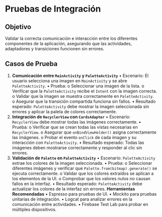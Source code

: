 
# Pruebas de Integración

## Objetivo
Validar la correcta comunicación e interacción entre los diferentes componentes de la aplicación, asegurando que las actividades, adaptadores y transiciones funcionen sin errores.

## Casos de Prueba
1. **Comunicación entre `MainActivity` y `PaletteActivity`**
•	Escenario: El usuario selecciona una imagen en `MainActivity` y se abre `PaletteActivity`.
•	Prueba: 
o	Seleccionar una imagen de la lista.
o	Verificar que la `PaletteActivity` recibe el `Intent` con la imagen correcta.
o	Validar que la imagen se muestra correctamente en `PaletteActivity`.
o	Asegurar que la transición compartida funciona sin fallos.
•	Resultado esperado: `PaletteActivity` debe mostrar la imagen seleccionada sin errores y aplicar la paleta de colores correctamente.
2. **Integración de `RecyclerView` con `CardsAdapter`**
•	Escenario: `RecyclerView` debe mostrar todas las imágenes correctamente.
•	Prueba: 
o	Verificar que se crean todas las vistas necesarias en `RecyclerView`.
o	Asegurar que `onBindViewHolder()` asigna correctamente las imágenes.
o	Probar el evento `onClick` de cada imagen y su interacción con `PaletteActivity`.
•	Resultado esperado: Todas las imágenes deben mostrarse correctamente y responder al clic sin errores.
3. **Validación de `Palette` en `PaletteActivity`**
•	Escenario: `PaletteActivity` extrae los colores de la imagen seleccionada.
•	Prueba: 
o	Seleccionar diferentes imágenes y verificar que `Palette.from(bitmap).generate()` se ejecuta correctamente.
o	Validar que los colores extraídos se aplican a los elementos de la UI.
o	Comprobar que los valores nulos no causan fallos en la interfaz.
•	Resultado esperado: `PaletteActivity` debe actualizar los colores de la interfaz sin errores.
**Herramientas Recomendadas**
•	Espresso para pruebas de UI.
•	Mockito para pruebas unitarias de integración.
•	Logcat para analizar errores en la comunicación entre actividades.
•	Firebase Test Lab para probar en múltiples dispositivos.
